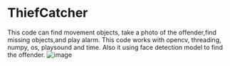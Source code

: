 # ThiefCatcher
This code can find movement objects, take a photo of the offender,find missing objects,and play alarm.
This code works with opencv, threading, numpy, os, playsound and time.
Also it using face detection model to find the offender.
![image](https://user-images.githubusercontent.com/82864465/127684978-f15208c2-9845-488a-8edb-5b5933b0b692.png)